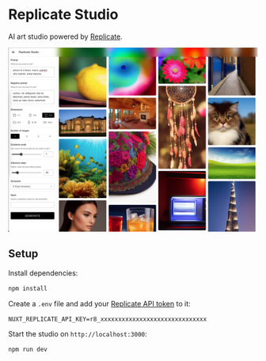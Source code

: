 # Replicate Studio

AI art studio powered by [Replicate](https://replicate.com/).

![Replicate Studio](./demo.jpg)

## Setup

Install dependencies:

```bash
npm install
```

Create a `.env` file and add your [Replicate API token](https://replicate.com/account/api-tokens) to it:

```
NUXT_REPLICATE_API_KEY=r8_xxxxxxxxxxxxxxxxxxxxxxxxxxxxxx
```

Start the studio on `http://localhost:3000`:

```bash
npm run dev
```
